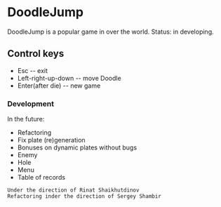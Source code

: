 # DoodleJump

DoodleJump is a popular game in over the world. Status: in developing.

## Control keys
* Esc -- exit
* Left-right-up-down -- move Doodle
* Enter(after die) -- new game

### Development
In the future: 
- Refactoring
- Fix plate (re)generation
- Bonuses on dynamic plates without bugs
- Enemy
- Hole
- Menu
- Table of records

```Created by Yegorov Nikita, Lacyem 'InfoTech', 2015
Under the direction of Rinat Shaikhutdinov
Refactoring inder the direction of Sergey Shambir
